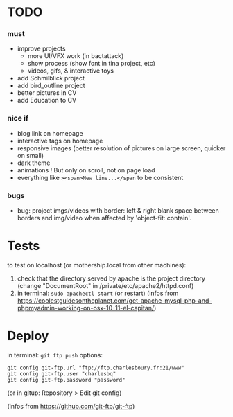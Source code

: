 
# TODO

### must
* improve projects
    * more UI/VFX work (in bactattack)
    * show process (show font in tina project, etc)
    * videos, gifs, & interactive toys
* add Schmilblick project
* add bird_outline project
* better pictures in CV
* add Education to CV

### nice if
* blog link on homepage
* interactive tags on homepage
* responsive images (better resolution of pictures on large screen, quicker on small)
* dark theme
* animations ! But only on scroll, not on page load
* everything like `><span>New line...</span` to be consistent

### bugs
* bug: project imgs/videos with border: left & right blank space between borders and img/video when affected by 'object-fit: contain'.

# Tests
to test on localhost (or mothership.local from other machines):

1. check that the directory served by apache is the project directory (change "DocumentRoot" in /private/etc/apache2/httpd.conf)
2. in terminal: `sudo apachectl start` (or restart)
    (infos from https://coolestguidesontheplanet.com/get-apache-mysql-php-and-phpmyadmin-working-on-osx-10-11-el-capitan/)

# Deploy
in terminal: `git ftp push`
options:

    git config git-ftp.url "ftp://ftp.charlesboury.fr:21/www"
    git config git-ftp.user "charlesbq"
    git config git-ftp.password "password"
    
(or in gitup: Repository > Edit git config)

(infos from https://github.com/git-ftp/git-ftp)